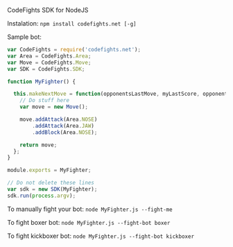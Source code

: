 CodeFights SDK for NodeJS

Instalation:
``
npm install codefights.net [-g]
``

Sample bot:
```javascript
var CodeFights = require('codefights.net');
var Area = CodeFights.Area;
var Move = CodeFights.Move;
var SDK = CodeFights.SDK;

function MyFighter() {

  this.makeNextMove = function(opponentsLastMove, myLastScore, opponentsLastScore) {
    // Do stuff here
    var move = new Move();

    move.addAttack(Area.NOSE)
        .addAttack(Area.JAW)
        .addBlock(Area.NOSE);

    return move;
  };
}

module.exports = MyFighter;

// Do not delete these lines
var sdk = new SDK(MyFighter);
sdk.run(process.argv);
```

To manually fight your bot: ``node MyFighter.js --fight-me``

To fight boxer bot: ``node MyFighter.js --fight-bot boxer``

To fight kickboxer bot: ``node MyFighter.js --fight-bot kickboxer``
